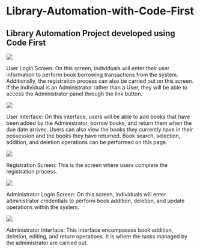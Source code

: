 # Library-Automation-with-Code-First
Library Automation Project developed using Code First
------------------------------------------------------------------------------------------------------------------------------------------
![](https://github.com/saygix/Library-Automation-with-Code-First/assets/139467552/5ac44b5f-8536-4211-888c-ba82a6cc6f78) 


User Login Screen: On this screen, individuals will enter their user information to perform book borrowing transactions from the system. Additionally, the registration process can also be carried out on this screen. If the individual is an Administrator rather than a User, they will be able to access the Administrator panel through the link button.


![](https://github.com/saygix/Library-Automation-with-Code-First/assets/139467552/5945c5e6-d6d9-4334-94d9-e052e188256b)


User Interface: On this interface, users will be able to add books that have been added by the Administrator, borrow books, and return them when the due date arrives. Users can also view the books they currently have in their possession and the books they have returned. Book search, selection, addition, and deletion operations can be performed on this page.

![](https://github.com/saygix/Library-Automation-with-Code-First/assets/139467552/25479f09-f265-408a-8439-0d087dcfccf7)


Registration Screen: This is the screen where users complete the registration process.


![](https://github.com/saygix/Library-Automation-with-Code-First/assets/139467552/9b0a02e7-7196-4581-94ec-a7c20203ead9)


Administrator Login Screen: On this screen, individuals will enter administrator credentials to perform book addition, deletion, and update operations within the system.

![](https://github.com/saygix/Library-Automation-with-Code-First/assets/139467552/2333972f-cf7b-4dc2-a0b0-974f9d419e68)



Administrator Interface: This interface encompasses book addition, deletion, editing, and return operations. It is where the tasks managed by the administrator are carried out.




